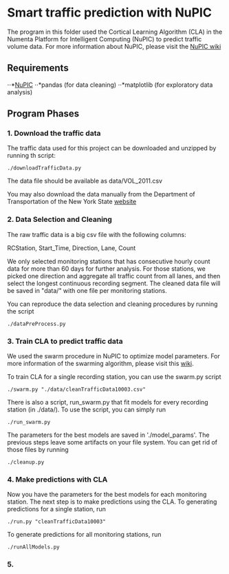 # Smart traffic prediction with NuPIC

The program in this folder used the Cortical Learning Algorithm (CLA) in the Numenta Platform for Intelligent Computing (NuPIC) to predict traffic volume data. For more information about NuPIC, please visit the [NuPIC wiki](https://github.com/numenta/nupic/wiki)

## Requirements

⋅⋅*[NuPIC](https://github.com/numenta/nupic/wiki)
⋅⋅*pandas (for data cleaning)
⋅⋅*matplotlib (for exploratory data analysis)

## Program Phases

### 1. Download the traffic data

The traffic data used for this project can be downloaded and unzipped 
by running th script:

    ./downloadTrafficData.py 

The data file should be available as data/VOL_2011.csv

You may also download the data manually from the Department of Transportation
of the New York State [website](https://www.dot.ny.gov/divisions/engineering/technical-services/highway-data-services/hdsb)


### 2. Data Selection and Cleaning

The raw traffic data is a big csv file with the following columns:

RCStation, Start_Time, Direction, Lane, Count

We only selected monitoring stations that has consecutive hourly count data for more than 60 days for further analysis. For those stations, we picked one direction and aggregate all traffic count from all lanes, and then select the longest continuous recording segment. The cleaned data file will be saved in "data/" with one file per monitoring stations.

You can reproduce the data selection and cleaning procedures by running the script

    ./dataPreProcess.py

### 3. Train CLA to predict traffic data

We used the swarm procedure in NuPIC to optimize model parameters. For more information of the swarming algorithm, please visit this [wiki](https://github.com/numenta/nupic/wiki/Swarming-Algorithm). 

To train CLA for a single recording station, you can use the swarm.py script

    ./swarm.py "./data/cleanTrafficData10003.csv"

There is also a script, run_swarm.py that fit models for every recording station (in ./data/). To use the script, you can simply run

    ./run_swarm.py

The parameters for the best models are saved in './model_params'. The previous steps leave some artifacts on your file system. You can get rid of those files by running

    ./cleanup.py

### 4. Make predictions with CLA

Now you have the parameters for the best models for each monitoring station. The next step is to make predictions using the CLA. To generating predictions for a single station, run

    ./run.py "cleanTrafficData10003"

To generate predictions for all monitoring stations, run
    
    ./runAllModels.py 

### 5. 